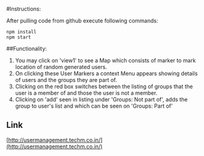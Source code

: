 #Instructions:

After pulling code from github execute following commands: 

    npm install
    npm start

##Functionality:
1. You may click on 'view1' to see a Map which consists of marker to mark location of random generated users.
2. On clicking these User Markers a context Menu appears showing details of users and the groups they are part of.
3. Clicking on the red box switches between the listing of groups that the user is a member of and those the user is not a member.
4. Clicking on 'add' seen in listing under 'Groups: Not part of', adds the group to user's list and which can be seen on 'Groups: Part of'

## Link
[http://usermanagement.techm.co.in/](http://usermanagement.techm.co.in/)

